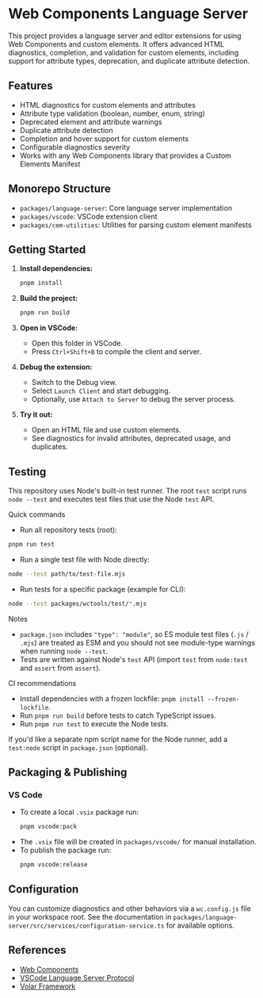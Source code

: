 # Web Components Language Server

This project provides a language server and editor extensions for using Web Components and custom elements. It offers advanced HTML diagnostics, completion, and validation for custom elements, including support for attribute types, deprecation, and duplicate attribute detection.

## Features

- HTML diagnostics for custom elements and attributes
- Attribute type validation (boolean, number, enum, string)
- Deprecated element and attribute warnings
- Duplicate attribute detection
- Completion and hover support for custom elements
- Configurable diagnostics severity
- Works with any Web Components library that provides a Custom Elements Manifest

## Monorepo Structure

- `packages/language-server`: Core language server implementation
- `packages/vscode`: VSCode extension client
- `packages/cem-utilities`: Utilities for parsing custom element manifests

## Getting Started

1. **Install dependencies:**

   ```sh
   pnpm install
   ```

2. **Build the project:**

   ```sh
   pnpm run build
   ```

3. **Open in VSCode:**

   - Open this folder in VSCode.
   - Press `Ctrl+Shift+B` to compile the client and server.

4. **Debug the extension:**

   - Switch to the Debug view.
   - Select `Launch Client` and start debugging.
   - Optionally, use `Attach to Server` to debug the server process.

5. **Try it out:**

   - Open an HTML file and use custom elements.
   - See diagnostics for invalid attributes, deprecated usage, and duplicates.

## Testing

This repository uses Node's built-in test runner. The root `test` script runs `node --test` and executes test files that use the Node `test` API.

Quick commands

- Run all repository tests (root):

```bash
pnpm run test
```

- Run a single test file with Node directly:

```bash
node --test path/to/test-file.mjs
```

- Run tests for a specific package (example for CLI):

```bash
node --test packages/wctools/test/*.mjs
```

Notes

- `package.json` includes `"type": "module"`, so ES module test files (`.js` / `.mjs`) are treated as ESM and you should not see module-type warnings when running `node --test`.
- Tests are written against Node's `test` API (import `test` from `node:test` and `assert` from `assert`).

CI recommendations

- Install dependencies with a frozen lockfile: `pnpm install --frozen-lockfile`.
- Run `pnpm run build` before tests to catch TypeScript issues.
- Run `pnpm run test` to execute the Node tests.

If you'd like a separate npm script name for the Node runner, add a `test:node` script in `package.json` (optional).

## Packaging & Publishing

### VS Code

- To create a local `.vsix` package run:
  ```sh
  pnpm vscode:pack
  ```
- The `.vsix` file will be created in `packages/vscode/` for manual installation.
- To publish the package run:
  ```sh
  pnpm vscode:release
  ```

## Configuration

You can customize diagnostics and other behaviors via a `wc.config.js` file in your workspace root. See the documentation in `packages/language-server/src/services/configuration-service.ts` for available options.

## References

- [Web Components](https://developer.mozilla.org/en-US/docs/Web/Web_Components)
- [VSCode Language Server Protocol](https://microsoft.github.io/language-server-protocol/)
- [Volar Framework](https://github.com/volarjs/volar)
